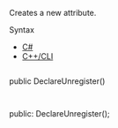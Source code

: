 Creates a new attribute.

Syntax

* [C#](#i-syntax-CS)
* [C++/CLI](#i-syntax-CPP2005)

```
```
public DeclareUnregister()
```
```

```
```
public:
DeclareUnregister();
```
```

